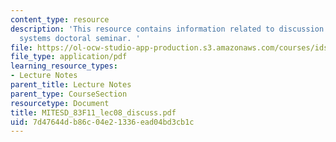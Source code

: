 ```yaml
---
content_type: resource
description: 'This resource contains information related to discussion notes on engineering
  systems doctoral seminar. '
file: https://ol-ocw-studio-app-production.s3.amazonaws.com/courses/ids-900-doctoral-seminar-in-engineering-systems-fall-2011/7d47644db86c04e21336ead04bd3cb1c_MITESD_83F11_lec08_discuss.pdf
file_type: application/pdf
learning_resource_types:
- Lecture Notes
parent_title: Lecture Notes
parent_type: CourseSection
resourcetype: Document
title: MITESD_83F11_lec08_discuss.pdf
uid: 7d47644d-b86c-04e2-1336-ead04bd3cb1c
---
```


